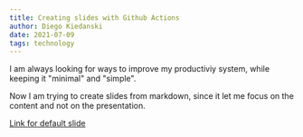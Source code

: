 ```yaml
---
title: Creating slides with Github Actions
author: Diego Kiedanski
date: 2021-07-09
tags: technology
---
```



I am always looking for ways to improve my productiviy system, while keeping it "minimal" and "simple".

Now I am trying to create slides from markdown, since it let me focus on the content and not on the presentation.


[Link for default slide](http://htmlpreview.github.io/?https://github.com/danski3456/thanks_for_all_the_slides/blob/main/final.html)
